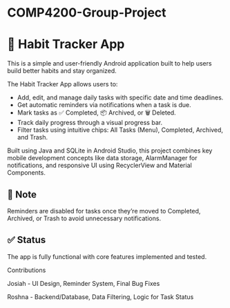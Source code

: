 # COMP4200-Group-Project

# 📱 Habit Tracker App

This is a simple and user-friendly Android application built to help users build better habits and stay organized.

The Habit Tracker App allows users to:

- Add, edit, and manage daily tasks with specific date and time deadlines.
- Get automatic reminders via notifications when a task is due.
- Mark tasks as ✅ Completed, 📦 Archived, or 🗑️ Deleted.
- Track daily progress through a visual progress bar.
- Filter tasks using intuitive chips: All Tasks (Menu), Completed, Archived, and Trash.

Built using Java and SQLite in Android Studio, this project combines key mobile development concepts like data storage, AlarmManager for notifications, and responsive UI using RecyclerView and Material Components.

## 📌 Note
Reminders are disabled for tasks once they’re moved to Completed, Archived, or Trash to avoid unnecessary notifications.

## ✅ Status
The app is fully functional with core features implemented and tested.

Contributions

Josiah - UI Design, Reminder System, Final Bug Fixes

Roshna - Backend/Database, Data Filtering, Logic for Task Status

